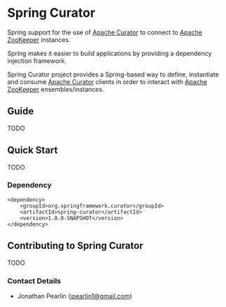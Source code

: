 Spring Curator
==============

Spring support for the use of [Apache Curator](http://curator.apache.org/) to connect to [Apache ZooKeeper](http://zookeeper.apache.org/) instances.

Spring makes it easier to build applications by providing a dependency injection framework.

Spring Curator project provides a Spring-based way to define, instantiate and consume [Apache Curator](http://curator.apache.org/) clients in order to interact with [Apache ZooKeeper](http://zookeeper.apache.org/) ensembles/instances.

Guide
------------

TODO

Quick Start
-----------

TODO

### Dependency

	<dependency>
    	<groupId>org.springframework.curator</groupId>
	    <artifactId>spring-curator</artifactId>
    	<version>1.0.0-SNAPSHOT</version>
	</dependency> 

## Contributing to Spring Curator

TODO

### Contact Details

* Jonathan Pearlin (jpearlin1@gmail.com)

